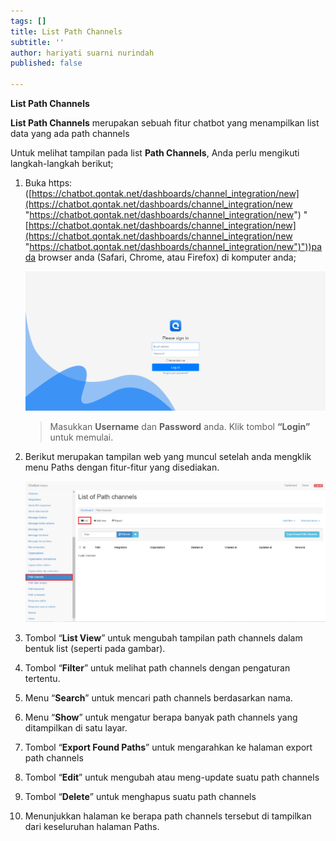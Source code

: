 ```yaml
---
tags: []
title: List Path Channels
subtitle: ''
author: hariyati suarni nurindah
published: false

---
```

**List Path Channels**

**List Path Channels** merupakan sebuah fitur chatbot yang menampilkan list data yang ada path channels

Untuk melihat tampilan pada list **Path Channels**, Anda perlu mengikuti langkah-langkah berikut;

 1. Buka https: ([https://chatbot.qontak.net/dashboards/channel_integration/new](https://chatbot.qontak.net/dashboards/channel_integration/new "https://chatbot.qontak.net/dashboards/channel_integration/new") "[https://chatbot.qontak.net/dashboards/channel_integration/new](https://chatbot.qontak.net/dashboards/channel_integration/new "https://chatbot.qontak.net/dashboards/channel_integration/new")"))pada browser anda (Safari, Chrome, atau Firefox) di komputer anda;

    ![](/uploads/channell.PNG)

    > Masukkan **Username** dan **Password** anda. Klik tombol **“Login”** untuk memulai.
 2. Berikut merupakan tampilan web yang muncul setelah anda mengklik menu Paths dengan fitur-fitur yang disediakan.

    ![](/uploads/pathchannels1.PNG)
 3. Tombol “**List View**” untuk mengubah tampilan path channels dalam bentuk list (seperti pada gambar).
 4. Tombol “**Filter**” untuk melihat path channels dengan pengaturan tertentu.
 5. Menu “**Search**” untuk mencari path channels berdasarkan nama.
 6. Menu “**Show**” untuk mengatur berapa banyak path channels yang ditampilkan di satu layar.
 7. Tombol “**Export Found Paths**” untuk mengarahkan ke halaman export path channels
 8. Tombol “**Edit**” untuk mengubah atau meng-update suatu path channels
 9. Tombol “**Delete**” untuk menghapus suatu path channels
10. Menunjukkan halaman ke berapa path channels tersebut di tampilkan dari keseluruhan halaman Paths.